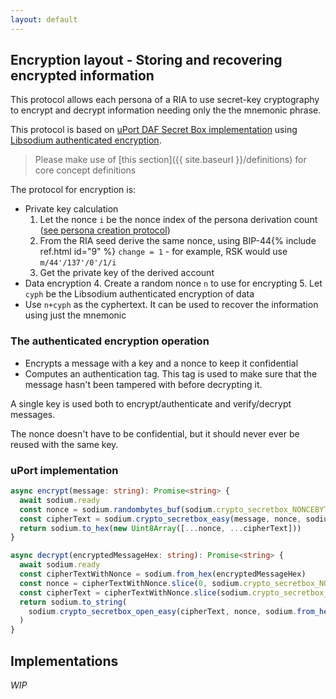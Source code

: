 ```yaml
---
layout: default
---
```


## Encryption layout - Storing and recovering encrypted information

This protocol allows each persona of a RIA to use secret-key cryptography to encrypt and decrypt information needing only the the mnemonic phrase.

This protocol is based on [uPort DAF Secret Box implementation](https://github.com/uport-project/daf/blob/master/packages/daf-libsodium/src/secret-box.ts) using [Libsodium authenticated encryption](https://libsodium.gitbook.io/doc/secret-key_cryptography/secretbox).

> Please make use of [this section]({{ site.baseurl }}/definitions) for core concept definitions

The protocol for encryption is:

- Private key calculation
  1. Let the nonce `i` be the nonce index of the persona derivation count ([see persona creation protocol](../identity-layout/#obtain-a-new-persona))
  2. From the RIA seed derive the same nonce, using BIP-44{% include ref.html id="9" %} `change = 1` - for example, RSK would use `m/44'/137'/0'/1/i`
  3. Get the private key of the derived account
- Data encryption
  4. Create a random nonce `n` to use for encrypting
  5. Let `cyph` be the Libsodium authenticated encryption of data
- Use `n+cyph` as the cyphertext. It can be used to recover the information using just the mnemonic

### The authenticated encryption operation

- Encrypts a message with a key and a nonce to keep it confidential
- Computes an authentication tag. This tag is used to make sure that the message hasn't been tampered with before decrypting it.

A single key is used both to encrypt/authenticate and verify/decrypt messages.

The nonce doesn't have to be confidential, but it should never ever be reused with the same key.

### uPort implementation

```typescript
async encrypt(message: string): Promise<string> {
  await sodium.ready
  const nonce = sodium.randombytes_buf(sodium.crypto_secretbox_NONCEBYTES)
  const cipherText = sodium.crypto_secretbox_easy(message, nonce, sodium.from_hex(this.secretKey))
  return sodium.to_hex(new Uint8Array([...nonce, ...cipherText]))
}

async decrypt(encryptedMessageHex: string): Promise<string> {
  await sodium.ready
  const cipherTextWithNonce = sodium.from_hex(encryptedMessageHex)
  const nonce = cipherTextWithNonce.slice(0, sodium.crypto_secretbox_NONCEBYTES)
  const cipherText = cipherTextWithNonce.slice(sodium.crypto_secretbox_NONCEBYTES)
  return sodium.to_string(
    sodium.crypto_secretbox_open_easy(cipherText, nonce, sodium.from_hex(this.secretKey)),
  )
}
```

## Implementations

_WIP_
